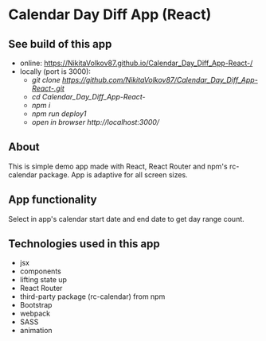 # Calendar Day Diff App (React)

## See build of this app
* online:
https://NikitaVolkov87.github.io/Calendar_Day_Diff_App-React-/
* locally (port is 3000):
  - <i>git clone https://github.com/NikitaVolkov87/Calendar_Day_Diff_App-React-.git</i>
  - <i>cd Calendar_Day_Diff_App-React-</i>
  - <i>npm i</i>
  - <i>npm run deploy1</i>
  - <i>open in browser http://localhost:3000/</i>

## About
This is simple demo app made with React, React Router and npm's rc-calendar package. App is adaptive for all screen sizes.

## App functionality
Select in app's calendar start date and end date to get day range count.

## Technologies used in this app
- jsx
- components
- lifting state up
- React Router
- third-party package (rc-calendar) from npm
- Bootstrap
- webpack
- SASS
- animation
